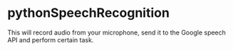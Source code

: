 # pythonSpeechRecognition
This will record audio from your microphone, send it to the Google speech API and perform certain task.
